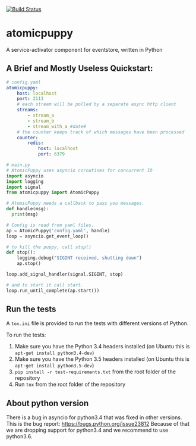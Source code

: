 [![Build Status](https://travis-ci.org/madedotcom/atomicpuppy.svg?branch=master)](https://travis-ci.org/madedotcom/atomicpuppy)
# atomicpuppy
A service-activator component for eventstore, written in Python


## A Brief and Mostly Useless Quickstart:

```yaml
# config.yaml
atomicpuppy:
    host: localhost
    port: 2113
    # each stream will be polled by a separate async http client
    streams:
        - stream_a
        - stream_b
        - stream_with_a_#date#
    # the counter keeps track of which messages have been processed
    counter:
        redis:
            host: localhost
            port: 6379
```


```python
# main.py
# AtomicPuppy uses asyncio coroutines for concurrent IO
import asyncio
import logging
import signal
from atomicpuppy import AtomicPuppy

# AtomicPuppy needs a callback to pass you messages.
def handle(msg):
  print(msg)

# Config is read from yaml files.
ap = AtomicPuppy('config.yaml', handle)
loop = asyncio.get_event_loop()

# to kill the puppy, call stop()
def stop():
    logging.debug("SIGINT received, shutting down")
    ap.stop()

loop.add_signal_handler(signal.SIGINT, stop)

# and to start it call start.
loop.run_until_complete(ap.start())
```


## Run the tests

A `tox.ini` file is provided to run the tests with different versions of Python.

To run the tests:

1. Make sure you have the Python 3.4 headers installed (on Ubuntu this is `apt-get install python3.4-dev`)
2. Make sure you have the Python 3.5 headers installed (on Ubuntu this is `apt-get install python3.5-dev`)
3. `pip install -r test-requirements.txt` from the root folder of the repository
4. Run `tox` from the root folder of the repository


## About python version

There is a bug in asyncio for python3.4 that was fixed in other versions.
This is the bug report: https://bugs.python.org/issue23812
Because of that we are dropping support for python3.4 and we recommend to use
python3.6.
